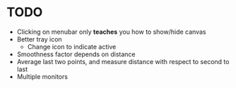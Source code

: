 # TODO

- Clicking on menubar only **teaches** you how to show/hide canvas
- Better tray icon
  - Change icon to indicate active
- Smoothness factor depends on distance
- Average last two points, and measure distance with respect to second to last
- Multiple monitors
